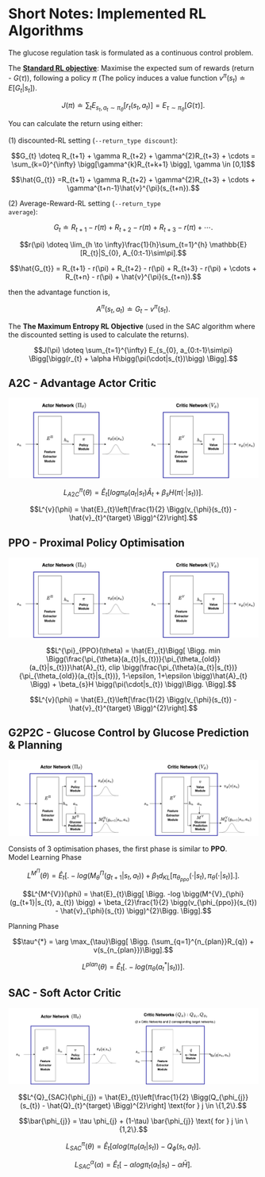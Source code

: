 <h1>Short Notes: Implemented RL Algorithms</h1>

The glucose regulation task is formulated as a continuous control problem. <br>

The <u><b>Standard RL objective</b></u>: Maximise the expected sum of rewards (return - $`G(\tau)`$), following a policy $`\pi`$ (The policy induces a value function $`v^{\pi}(s_{t}) \doteq {E} [G_{t} | s_{t}]`$). <br>
```math
J(\pi) \doteq \sum_{t} E_{s_{t}, a_{t} \sim\pi_{\theta}}\bigg[r_{t}(s_{t}, a_{t})\bigg] = E_{\tau \sim\pi_{\theta}} \bigg[ G(\tau) \bigg]. 
```
You can calculate the return using either: <br>  
(1) discounted-RL setting (<code>--return_type discount</code>): 
```math
G_{t} \doteq R_{t+1} + \gamma R_{t+2} + \gamma^{2}R_{t+3} + \cdots  = \sum_{k=0}^{\infty} \bigg[\gamma^{k}R_{t+k+1} \bigg], \gamma \in [0,1]
```
```math
\hat{G_{t}} =R_{t+1} + \gamma R_{t+2} + \gamma^{2}R_{t+3} + \cdots  + \gamma^{t+n-1}\hat{v}^{\pi}(s_{t+n}).
```

(2) Average-Reward-RL setting (<code>--return_type average</code>):
```math
G_{t} \doteq R_{t+1} - r(\pi) + R_{t+2} - r(\pi) + R_{t+3} - r(\pi) + \cdots .
```
```math
r(\pi) \doteq \lim_{h \to \infty}\frac{1}{h}\sum_{t=1}^{h} \mathbb{E}[R_{t}|S_{0}, A_{0:t-1}\sim\pi].
```
```math
\hat{G_{t}} = R_{t+1} - r(\pi) + R_{t+2} - r(\pi) + R_{t+3} - r(\pi) + \cdots + R_{t+n} - r(\pi)  + \hat{v}^{\pi}(s_{t+n}).
```
then the advantage function is, <br>
```math
A^{\pi}(s_{t}, a_{t}) \doteq G_{t} - v^{\pi}(s_{t}).
```
The <b>The Maximum Entropy RL Objective</b> (used in the SAC algorithm where the discounted setting is used to calculate the returns).
```math
J(\pi) \doteq \sum_{t=1}^{\infty} E_{s_{0}, a_{0:t-1}\sim\pi} \Bigg[\bigg(r_{t} + \alpha H\bigg(\pi(\cdot|s_{t})\bigg) \Bigg].
```


<h2>A2C - Advantage Actor Critic</h2>

![A2C_Architecure](../img/base_architecture.png)

```math
L^{\pi}_{A2C}(\theta) = \hat{E}_{t}\Bigg[ log \pi_{\theta}(a_{t}|s_{t}) \hat{A}_{t} + \beta_{s}H \bigg(\pi(\cdot|s_{t}) \bigg) \Bigg].
```

```math
L^{v}(\phi) = \hat{E}_{t}\left[\frac{1}{2} \Bigg(v_{\phi}(s_{t}) - \hat{v}_{t}^{target} \Bigg)^{2}\right].
```


<h2>PPO - Proximal Policy Optimisation</h2>

![PPO_Architecure](../img/base_architecture.png)

```math
L^{\pi}_{PPO}(\theta) = \hat{E}_{t}\Bigg[ \Bigg. min \Bigg(\frac{\pi_{\theta}(a_{t}|s_{t})}{\pi_{\theta_{old}}(a_{t}|s_{t})}\hat{A}_{t}, clip \bigg(\frac{\pi_{\theta}(a_{t}|s_{t})}{\pi_{\theta_{old}}(a_{t}|s_{t})}, 1-\epsilon, 1+\epsilon \bigg)\hat{A}_{t} \Bigg) + \beta_{s}H \bigg(\pi(\cdot|s_{t}) \bigg)\Bigg. \Bigg].
```

```math
L^{v}(\phi) = \hat{E}_{t}\left[\frac{1}{2} \Bigg(v_{\phi}(s_{t}) - \hat{v}_{t}^{target} \Bigg)^{2}\right].
```

<h2>G2P2C - Glucose Control by Glucose Prediction & Planning</h2>

![G2P2C_Architecure](../img/G2P2C_architecure.png)

Consists of 3 optimisation phases, the first phase is similar to **PPO**.<br>
Model Learning Phase <br>
```math
L^{M^{\Pi}}(\theta) = \hat{E}_{t}\Bigg[ \Bigg. -log \bigg(M^{\Pi}_{\theta}(g_{t+1}|s_{t}, a_{t}) \bigg) + \beta_{1}d_{KL} \bigg[\pi_{\theta_{ppo}}(\cdot|s_{t}), \pi_{\theta}(\cdot|s_{t}) \bigg]\Bigg. \Bigg].
```
```math
L^{M^{V}}(\phi) = \hat{E}_{t}\Bigg[ \Bigg. -log \bigg(M^{V}_{\phi}(g_{t+1}|s_{t}, a_{t}) \bigg) + \beta_{2}\frac{1}{2} \bigg(v_{\phi_{ppo}}(s_{t}) - \hat{v}_{\phi}(s_{t}) \bigg)^{2}\Bigg. \Bigg].
```
Planning Phase <br>
```math
\tau^{*} = \arg \max_{\tau}\Bigg[ \Bigg. (\sum_{q=1}^{n_{plan}}R_{q}) + v(s_{n_{plan}})\Bigg].
```
```math
L^{plan}(\theta) = \hat{E}_{t}\Bigg[ \Bigg. -log \bigg(\pi_{\theta}(a^{*}_{t}|s_{t}) \bigg)\Bigg].
```


<h2>SAC - Soft Actor Critic</h2>

![SAC_Architecure](../img/SAC_architecture.png)

```math
L^{Q}_{SAC}(\phi_{j}) = \hat{E}_{t}\left[\frac{1}{2} \Bigg(Q_{\phi_{j}}(s_{t}) - \hat{Q}_{t}^{target} \Bigg)^{2}\right] \text{for } j \in \{1,2\}.
```

```math
\bar{\phi_{j}} = \tau \phi_{j} + (1-\tau) \bar{\phi_{j}} \text{ for } j \in \{1,2\}.
```

```math
L^{\pi}_{SAC}(\theta) = \hat{E}_{t}\Bigg[ \alpha log(\pi_{\theta}(a_{t}|s_{t})) - Q_{\phi}(s_{t}, a_{t}) \Bigg].
```

```math
L^{\alpha}_{SAC}(\alpha) = \hat{E}_{t}\Bigg[ -\alpha log \pi_{t}(a_{t}|s_{t}) - \alpha \bar{H} \Bigg].
```



